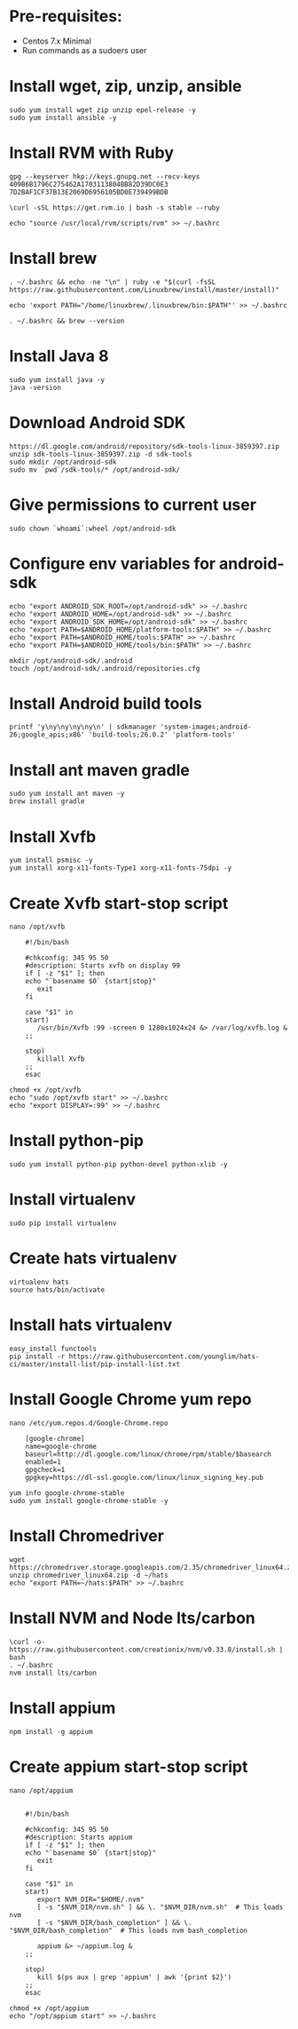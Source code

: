 # Pre-requisites:
- Centos 7.x Minimal
- Run commands as a sudoers user

# Install wget, zip, unzip, ansible
```
sudo yum install wget zip unzip epel-release -y
sudo yum install ansible -y
```

# Install RVM with Ruby
```
gpg --keyserver hkp://keys.gnupg.net --recv-keys 409B6B1796C275462A1703113804BB82D39DC0E3 7D2BAF1CF37B13E2069D6956105BD0E739499BDB

\curl -sSL https://get.rvm.io | bash -s stable --ruby

echo "source /usr/local/rvm/scripts/rvm" >> ~/.bashrc
```


# Install brew
```
. ~/.bashrc && echo -ne "\n" | ruby -e "$(curl -fsSL https://raw.githubusercontent.com/Linuxbrew/install/master/install)"

echo 'export PATH="/home/linuxbrew/.linuxbrew/bin:$PATH"' >> ~/.bashrc

. ~/.bashrc && brew --version
```


# Install Java 8
```
sudo yum install java -y
java -version
```


# Download Android SDK
```
https://dl.google.com/android/repository/sdk-tools-linux-3859397.zip
unzip sdk-tools-linux-3859397.zip -d sdk-tools
sudo mkdir /opt/android-sdk
sudo mv `pwd`/sdk-tools/* /opt/android-sdk/
```


# Give permissions to current user
```
sudo chown `whoami`:wheel /opt/android-sdk
```


# Configure env variables for android-sdk
```
echo "export ANDROID_SDK_ROOT=/opt/android-sdk" >> ~/.bashrc
echo "export ANDROID_HOME=/opt/android-sdk" >> ~/.bashrc
echo "export ANDROID_SDK_HOME=/opt/android-sdk" >> ~/.bashrc
echo "export PATH=$ANDROID_HOME/platform-tools:$PATH" >> ~/.bashrc
echo "export PATH=$ANDROID_HOME/tools:$PATH" >> ~/.bashrc
echo "export PATH=$ANDROID_HOME/tools/bin:$PATH" >> ~/.bashrc

mkdir /opt/android-sdk/.android
touch /opt/android-sdk/.android/repositories.cfg
```


# Install Android build tools
```
printf 'y\ny\ny\ny\ny\n' | sdkmanager 'system-images;android-26;google_apis;x86' 'build-tools;26.0.2' 'platform-tools'
```


# Install ant maven gradle
```
sudo yum install ant maven -y
brew install gradle
```


# Install Xvfb
```
yum install psmisc -y
yum install xorg-x11-fonts-Type1 xorg-x11-fonts-75dpi -y
```


# Create Xvfb start-stop script
```
nano /opt/xvfb
```

```
	#!/bin/bash

	#chkconfig: 345 95 50
	#description: Starts xvfb on display 99
	if [ -z "$1" ]; then
	echo "`basename $0` {start|stop}"
	   exit
	fi

	case "$1" in
	start)
	   /usr/bin/Xvfb :99 -screen 0 1280x1024x24 &> /var/log/xvfb.log &
	;;

	stop)
	   killall Xvfb
	;;
	esac

```

```
chmod +x /opt/xvfb
echo "sudo /opt/xvfb start" >> ~/.bashrc
echo "export DISPLAY=:99" >> ~/.bashrc
```


# Install python-pip
```
sudo yum install python-pip python-devel python-xlib -y
```


# Install virtualenv
```
sudo pip install virtualenv
```


# Create hats virtualenv
```
virtualenv hats
source hats/bin/activate
```


# Install hats virtualenv
```
easy_install functools
pip install -r https://raw.githubusercontent.com/younglim/hats-ci/master/install-list/pip-install-list.txt
```


# Install Google Chrome yum repo
```
nano /etc/yum.repos.d/Google-Chrome.repo
```

```
	[google-chrome]
	name=google-chrome
	baseurl=http://dl.google.com/linux/chrome/rpm/stable/$basearch
	enabled=1
	gpgcheck=1
	gpgkey=https://dl-ssl.google.com/linux/linux_signing_key.pub
```

```
yum info google-chrome-stable
sudo yum install google-chrome-stable -y
```

# Install Chromedriver
```
wget https://chromedriver.storage.googleapis.com/2.35/chromedriver_linux64.zip
unzip chromedriver_linux64.zip -d ~/hats
echo "export PATH=~/hats:$PATH" >> ~/.bashrc
```


# Install NVM and Node lts/carbon
```
\curl -o- https://raw.githubusercontent.com/creationix/nvm/v0.33.8/install.sh | bash
. ~/.bashrc
nvm install lts/carbon
```


# Install appium
```
npm install -g appium
```

# Create appium start-stop script
```
nano /opt/appium
```

```

	#!/bin/bash

	#chkconfig: 345 95 50
	#description: Starts appium
	if [ -z "$1" ]; then
	echo "`basename $0` {start|stop}"
	   exit
	fi

	case "$1" in
	start)
	   export NVM_DIR="$HOME/.nvm"
	   [ -s "$NVM_DIR/nvm.sh" ] && \. "$NVM_DIR/nvm.sh"  # This loads nvm
	   [ -s "$NVM_DIR/bash_completion" ] && \. "$NVM_DIR/bash_completion"  # This loads nvm bash_completion

	   appium &> ~/appium.log &
	;;

	stop)
	   kill $(ps aux | grep 'appium' | awk '{print $2}')
	;;
	esac

```

```
chmod +x /opt/appium
echo "/opt/appium start" >> ~/.bashrc
```
